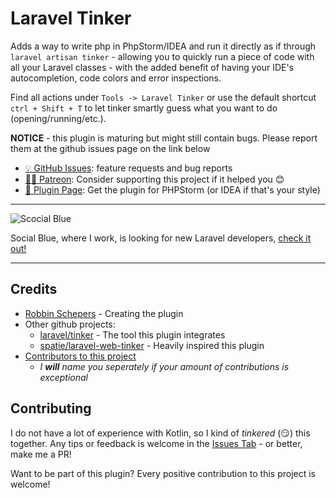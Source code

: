 # Laravel Tinker

<!-- Plugin description -->
Adds a way to write php in PhpStorm/IDEA and run it directly as if through `laravel artisan tinker` - allowing you to quickly run a piece of code with all your Laravel classes - with the added benefit of having your IDE's autocompletion, code colors and error inspections.

Find all actions under `Tools -> Laravel Tinker` or use the default shortcut `ctrl + Shift + T` to let tinker smartly guess what you want to do (opening/running/etc.).

**NOTICE** - this plugin is maturing but might still contain bugs. Please report them at the github issues page on the link below

 - [💡 GitHub Issues](https://github.com/Roboroads/laravel-tinker/issues): feature requests and bug reports
 - [🙏🏼 Patreon](https://www.patreon.com/roboroads): Consider supporting this project if it helped you 😊
 - [🔌 Plugin Page](https://plugins.jetbrains.com/plugin/14957-laravel-tinker/): Get the plugin for PHPStorm (or IDEA if that's your style)
<!-- Plugin description end -->

---

![Scocial Blue](https://socialblue.com/wp-content/themes/socialblue/dist/svg/logo.svg "Social Blue")

Social Blue, where I work, is looking for new Laravel developers, [check it out!](https://socialblue.com/careers)

---

## Credits
 - [Robbin Schepers](https://github.com/Roboroads) - Creating the plugin
 - Other github projects:
   - [laravel/tinker](https://github.com/laravel/tinker) - The tool this plugin integrates
   - [spatie/laravel-web-tinker](https://github.com/spatie/laravel-web-tinker) - Heavily inspired this plugin
 - [Contributors to this project](https://github.com/Roboroads/laravel-tinker/graphs/contributors)
   - *I **will** name you seperately if your amount of contributions is exceptional*


## Contributing

I do not have a lot of experience with Kotlin, so I kind of *tinkered* (😏) this together. Any tips or feedback is welcome in the [Issues Tab](https://github.com/Roboroads/laravel-tinker/issues) - or better, make me a PR!

Want to be part of this plugin? Every positive contribution to this project is welcome! 
